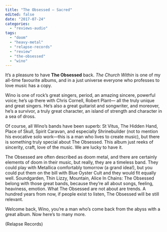 ```yaml
---
title: "The Obsessed – Sacred"
edited: false
date: "2017-07-24"
categories:
  - "reviews-audio"
tags:
  - "doom"
  - "heavy-metal"
  - "relapse-records"
  - "review"
  - "the-obsessed"
  - "wino"
---
```


It’s a pleasure to have **The Obsessed** back. _The Church Within_ is one of my all-time favourite albums, and in a just universe everyone who professes to love music has a copy.

Wino is one of rock’s great singers, period, an amazing sincere, powerful voice; he’s up there with Chris Cornell, Robert Plant— all the truly unique and great singers. He’s also a great guitarist and songwriter, and moreover, he’s a survivor, a truly great character, an island of strength and character in a sea of dross.

Of course, all Wino’s bands have been superb: St Vitus, The Hidden Hand, Place of Skull, Spirit Caravan, and especially Shrinebuilder (not to mention his evocative solo work—this is a man who lives to create music), but there is something truly special about The Obsessed. This album just reeks of sincerity, craft, love of the music. We are lucky to have it.

The Obsessed are often described as doom metal, and there are certainly elements of doom in their music, but really, they are a timeless band. They could play with Metallica comfortably tomorrow (a grand idea!), but you could put them on the bill with Blue Oyster Cult and they would fit equally well. Soundgarden, Thin Lizzy, Mountain, Alice In Chains: The Obsessed belong with those great bands, because they’re all about songs, feeling, heaviness, emotion. What The Obsessed are not about are trends. A hundred years from now, if people exist to listen, The Obsessed will be still relevant.

Welcome back, Wino, you’re a man who’s come back from the abyss with a great album. Now here’s to many more.

(Relapse Records)

